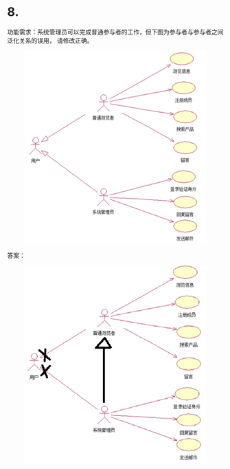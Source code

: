 # 8.

功能需求：系统管理员可以完成普通参与者的工作，但下图为参与者与参与者之间泛化关系的误用， 请修改正确。

<figure><img src="../.gitbook/assets/image (1) (1).png" alt=""><figcaption></figcaption></figure>

答案：

<figure><img src="../.gitbook/assets/image (1) (1) (1).png" alt=""><figcaption></figcaption></figure>
